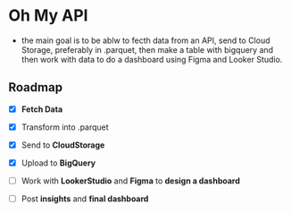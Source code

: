 
# Oh My API

- the main goal is to be ablw to fecth data from an API, send to Cloud Storage, preferably in .parquet, then make a table with bigquery and then work with data to do a dashboard using Figma and Looker Studio.

## Roadmap

- [X]   **Fetch Data**
- [X]   Transform into .parquet
- [X]   Send to **CloudStorage**
- [X]   Upload to **BigQuery**
- [ ]   Work with **LookerStudio** and **Figma** to **design a dashboard**
- [ ]   Post **insights** and **final dashboard**


